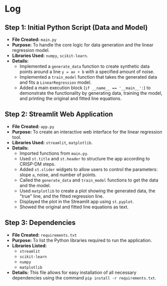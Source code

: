 # Log

## Step 1: Initial Python Script (Data and Model)

- **File Created:** `main.py`
- **Purpose:** To handle the core logic for data generation and the linear regression model.
- **Libraries Used:** `numpy`, `scikit-learn`.
- **Details:**
    - Implemented a `generate_data` function to create synthetic data points around a line `y = ax + b` with a specified amount of noise.
    - Implemented a `train_model` function that takes the generated data and fits a `LinearRegression` model.
    - Added a main execution block (`if __name__ == '__main__':`) to demonstrate the functionality by generating data, training the model, and printing the original and fitted line equations.

## Step 2: Streamlit Web Application

- **File Created:** `app.py`
- **Purpose:** To create an interactive web interface for the linear regression tool.
- **Libraries Used:** `streamlit`, `matplotlib`.
- **Details:**
    - Imported functions from `main.py`.
    - Used `st.title` and `st.header` to structure the app according to CRISP-DM steps.
    - Added `st.slider` widgets to allow users to control the parameters: slope `a`, noise, and number of points.
    - Called the `generate_data` and `train_model` functions to get the data and the model.
    - Used `matplotlib` to create a plot showing the generated data, the "true" line, and the fitted regression line.
    - Displayed the plot in the Streamlit app using `st.pyplot`.
    - Showed the original and fitted line equations as text.

## Step 3: Dependencies

- **File Created:** `requirements.txt`
- **Purpose:** To list the Python libraries required to run the application.
- **Libraries Listed:**
    - `streamlit`
    - `scikit-learn`
    - `numpy`
    - `matplotlib`
- **Details:** This file allows for easy installation of all necessary dependencies using the command `pip install -r requirements.txt`.